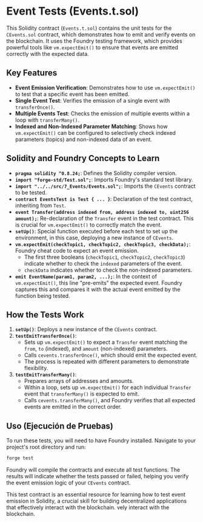 # Event Tests (Events.t.sol)

This Solidity contract (`Events.t.sol`) contains the unit tests for the `CEvents.sol` contract, which demonstrates how to emit and verify events on the blockchain. It uses the Foundry testing framework, which provides powerful tools like `vm.expectEmit()` to ensure that events are emitted correctly with the expected data.

## Key Features

*   **Event Emission Verification**: Demonstrates how to use `vm.expectEmit()` to test that a specific event has been emitted.
*   **Single Event Test**: Verifies the emission of a single event with `transferOnce()`.
*   **Multiple Events Test**: Checks the emission of multiple events within a loop with `transferMany()`.
*   **Indexed and Non-Indexed Parameter Matching**: Shows how `vm.expectEmit()` can be configured to selectively check indexed parameters (topics) and non-indexed data of an event.

## Solidity and Foundry Concepts to Learn

*   **`pragma solidity ^0.8.24;`**: Defines the Solidity compiler version.
*   **`import "forge-std/Test.sol";`**: Imports Foundry's standard test library.
*   **`import "../../src/7_Events/Events.sol";`**: Imports the `CEvents` contract to be tested.
*   **`contract EventsTest is Test { ... }`**: Declaration of the test contract, inheriting from `Test`.
*   **`event Transfer(address indexed from, address indexed to, uint256 amount);`**: Re-declaration of the `Transfer` event in the test contract. This is crucial for `vm.expectEmit()` to correctly match the event.
*   **`setUp()`**: Special function executed before each test to set up the environment, in this case, deploying a new instance of `CEvents`.
*   **`vm.expectEmit(checkTopic1, checkTopic2, checkTopic3, checkData);`**: Foundry cheat code to expect an event emission.
    *   The first three booleans (`checkTopic1`, `checkTopic2`, `checkTopic3`) indicate whether to check the `indexed` parameters of the event.
    *   `checkData` indicates whether to check the non-indexed parameters.
*   **`emit EventName(param1, param2, ...);`**: In the context of `vm.expectEmit()`, this line "pre-emits" the expected event. Foundry captures this and compares it with the actual event emitted by the function being tested.

## How the Tests Work

1.  **`setUp()`**: Deploys a new instance of the `CEvents` contract.
2.  **`testEmitTransferOnce()`**:
    *   Sets up `vm.expectEmit()` to expect a `Transfer` event matching the `from`, `to` (indexed), and `amount` (non-indexed) parameters.
    *   Calls `cevents.transferOnce()`, which should emit the expected event.
    *   The process is repeated with different parameters to demonstrate flexibility.
3.  **`testEmitTransferMany()`**:
    *   Prepares arrays of addresses and amounts.
    *   Within a loop, sets up `vm.expectEmit()` for each individual `Transfer` event that `transferMany()` is expected to emit.
    *   Calls `cevents.transferMany()`, and Foundry verifies that all expected events are emitted in the correct order.

## Uso (Ejecución de Pruebas)

To run these tests, you will need to have Foundry installed. Navigate to your project's root directory and run:

```bash
forge test
```

Foundry will compile the contracts and execute all test functions. The results will indicate whether the tests passed or failed, helping you verify the event emission logic of your `CEvents` contract.

This test contract is an essential resource for learning how to test event emission in Solidity, a crucial skill for building decentralized applications that effectively interact with the blockchain.
vely interact with the blockchain.
